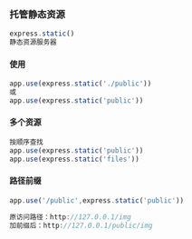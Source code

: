 ### 托管静态资源

```js
express.static()
静态资源服务器
```

#### 使用

```js
app.use(express.static('./public'))
或
app.use(express.static('public'))
```

#### 多个资源

```js
按顺序查找
app.use(express.static('public'))
app.use(express.static('files'))
```

#### 路径前缀

```js
app.use('/public',express.static('public'))

原访问路径：http://127.0.0.1/img
加前缀后：http://127.0.0.1/public/img
```


